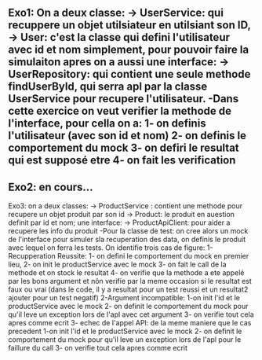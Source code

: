Exo1:
On a deux classe:
-> UserService: qui recuppere un objet utilsiateur en utilsiant son ID,
-> User: c'est la classe qui defini l'utilisateur avec id et nom simplement, pour pouvoir faire la simulaiton apres
on a aussi une interface: 
-> UserRepository: qui contient une seule methode findUserById, qui serra apl par la classe UserService pour recupere l'utilisateur.
-Dans cette exercice on veut verifier la methode de l'interface, pour cella on a:
  1- on definis l'utilisateur (avec son id et nom)
  2- on definis le comportement du mock
  3- on defiri le resultat qui est supposé etre
  4- on fait les verification 
-----------------------------------------------------------------
Exo2:
en cours...
-----------------------------------------------------------------
Exo3:
on a deux classes: 
-> ProductService : contient une methode pour recupere un objet produit par son id
-> Product: le produit en auestion definit par id et nom;
une interface: 
-> ProductApiClient: pour aider a recupere les info du produit
-Pour la classe de test: on cree alors un mock de l'interface pour simuler sla recuperation des data, on definis le produit avec lequel on ferra les tests.
On identifie trois cas de figure: 
1- Recupperation Reussite: 
    1- on defini le comportement du mock en premier lieu, 
    2- on init le productService avec le mock 
    3- on fait le call de la methode et on stock le resultat
    4- on verifie que la methode a ete appelé par les bons argument et nôn verifie par la meme occasion si le resultat est faux ou vrai (dans le code, il y a resultat pour un test reussi et un resultat2 ajouter pour un test negatif)
2-Argument incompatible: 
    1-on init l'id et le productService avec le mock
    2- on definit le comportement du mock pour qu'il leve un exception lors de l'apl avec cet argument
    3- on verifie tout cela apres comme ecrit 
3- echec de l'appel API: de la meme maniere que le cas precedent
    1-on init l'id et le productService avec le mock
    2- on definit le comportement du mock pour qu'il leve un exception lors de l'apl pour le faillure du call
    3- on verifie tout cela apres comme ecrit 